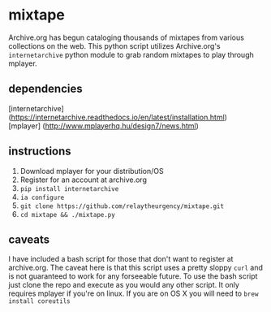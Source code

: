 # mixtape

Archive.org has begun cataloging thousands of mixtapes from various collections on the web. This python script utilizes Archive.org's `internetarchive` python module to grab random mixtapes to play through mplayer.

## dependencies

[internetarchive] (https://internetarchive.readthedocs.io/en/latest/installation.html)  
[mplayer] (http://www.mplayerhq.hu/design7/news.html)  

## instructions

1. Download mplayer for your distribution/OS
2. Register for an account at archive.org
3. `pip install internetarchive`
4. `ia configure`
5. `git clone https://github.com/relaytheurgency/mixtape.git`
6. `cd mixtape && ./mixtape.py`

## caveats

I have included a bash script for those that don't want to register at archive.org. The caveat here is that this script uses a pretty sloppy `curl` and is not guaranteed to work for any forseeable future. To use the bash script just clone the repo and execute as you would any other script. It only requires mplayer if you're on linux. If you are on OS X you will need to `brew install coreutils`
